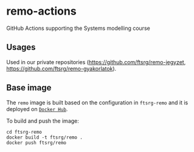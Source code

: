 # remo-actions

GitHub Actions supporting the Systems modelling course

## Usages

Used in our private repositories (<https://github.com/ftsrg/remo-jegyzet>, <https://github.com/ftsrg/remo-gyakorlatok>).

## Base image

The `remo` image is built based on the configuration in `ftsrg-remo` and it is deployed on [`Docker Hub`](https://hub.docker.com/r/ftsrg/remo).

To build and push the image:

```console
cd ftsrg-remo
docker build -t ftsrg/remo .
docker push ftsrg/remo
```
